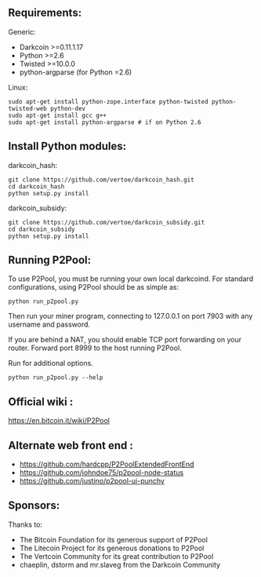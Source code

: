 Requirements:
-------------------------
Generic:

* Darkcoin >=0.11.1.17
* Python >=2.6
* Twisted >=10.0.0
* python-argparse (for Python =2.6)

Linux:

    sudo apt-get install python-zope.interface python-twisted python-twisted-web python-dev
    sudo apt-get install gcc g++
    sudo apt-get install python-argparse # if on Python 2.6

Install Python modules:
-------------------------
darkcoin_hash:

    git clone https://github.com/vertoe/darkcoin_hash.git
    cd darkcoin_hash
    python setup.py install

darkcoin_subsidy:

    git clone https://github.com/vertoe/darkcoin_subsidy.git
    cd darkcoin_subsidy
    python setup.py install

Running P2Pool:
-------------------------
To use P2Pool, you must be running your own local darkcoind. For standard
configurations, using P2Pool should be as simple as:

    python run_p2pool.py

Then run your miner program, connecting to 127.0.0.1 on port 7903 with any
username and password.

If you are behind a NAT, you should enable TCP port forwarding on your
router. Forward port 8999 to the host running P2Pool.

Run for additional options.

    python run_p2pool.py --help

Official wiki :
-------------------------
https://en.bitcoin.it/wiki/P2Pool

Alternate web front end :
-------------------------
* https://github.com/hardcpp/P2PoolExtendedFrontEnd
* https://github.com/johndoe75/p2pool-node-status
* https://github.com/justino/p2pool-ui-punchy

Sponsors:
-------------------------

Thanks to:
* The Bitcoin Foundation for its generous support of P2Pool
* The Litecoin Project for its generous donations to P2Pool
* The Vertcoin Community for its great contribution to P2Pool
* chaeplin, dstorm and mr.slaveg from the Darkcoin Community
